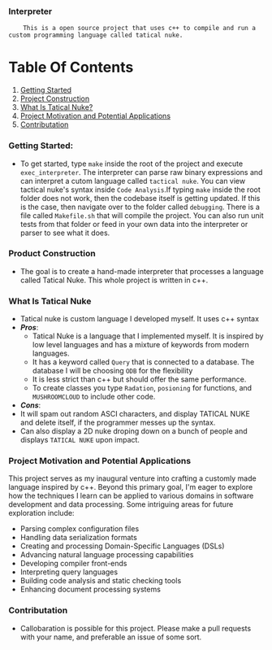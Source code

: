 ### Interpreter
```
    This is a open source project that uses c++ to compile and run a custom programming language called tatical nuke.
```

# Table Of Contents

1. [Getting Started](#getting-started)
2. [Project Construction](#product-construction)
3. [What Is Tatical Nuke?](#what-is-tatical-nuke-?)
4. [Project Motivation and Potential Applications](#project-motivation-and-potential-applications)
5. [Contributation](#contributation)

### Getting Started:
* To get started, type `make` inside the root of the project and execute `exec_interpreter`. The interpreter can parse raw binary expressions and can interpret a cutom language called `tactical nuke`. You can view tactical nuke's syntax inside `Code Analysis`.If typing `make` inside the root folder does not work, then the codebase itself is getting updated. If this is the case, then navigate over to the folder called `debugging`. There is a file called `Makefile.sh` that will compile the project. You can also run  unit tests from that folder or feed in your own data into the interpreter or parser to see what it does. 

### Product Construction
* The goal is to create a hand-made interpreter that processes a language called Tatical Nuke. This whole project is written in c++.

### What Is Tatical Nuke
* Tatical nuke is custom language I developed myself. It uses c++ syntax 
* ***Pros***:
    * Tatical Nuke is a language that I implemented myself. It is inspired by low level languages and has a mixture of keywords from modern languages. 
    * It has a keyword called `Query` that is connected to a database. The database I will be choosing `ODB` for the flexibility  
    * It is less strict than c++ but should offer the same performance.
    * To create classes you type `Radation`, `posioning` for functions, and `MUSHROOMCLOUD` to include other code. 
* ***Cons***:
* It will spam out random ASCI characters, and display TATICAL NUKE and delete itself, if the programmer messes up the syntax.
* Can also display a 2D nuke droping down on a bunch of people and displays `TATICAL NUKE` upon impact. 

### Project Motivation and Potential Applications

This project serves as my inaugural venture into crafting a customly made language inspired by c++. Beyond this primary goal, I'm eager to explore how the techniques I learn can be applied to various domains in software development and data processing. Some intriguing areas for future exploration include:

- Parsing complex configuration files
- Handling data serialization formats
- Creating and processing Domain-Specific Languages (DSLs)
- Advancing natural language processing capabilities
- Developing compiler front-ends
- Interpreting query languages
- Building code analysis and static checking tools
- Enhancing document processing systems

### Contributation
* Callobaration is possible for this project. Please make a pull requests with your name, and preferable an issue of some sort. 

